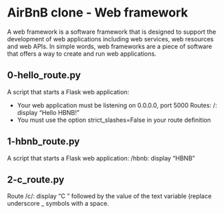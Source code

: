 # AirBnB clone - Web framework
A web framework is a software framework that is designed to support the development of web applications including web services, web resources and web APIs. 
In simple words, web frameworks are a piece of software that offers a way to create and run web applications.
## 0-hello_route.py
A script that starts a Flask web application:

* Your web application must be listening on 0.0.0.0, port 5000
Routes:
/: display “Hello HBNB!”
* You must use the option strict_slashes=False in your route definition
## 1-hbnb_route.py
A script that starts a Flask web application: /hbnb: display “HBNB”
## 2-c_route.py
Route /c/<text>: display “C ” followed by the value of the text variable (replace underscore _ symbols with a space.
